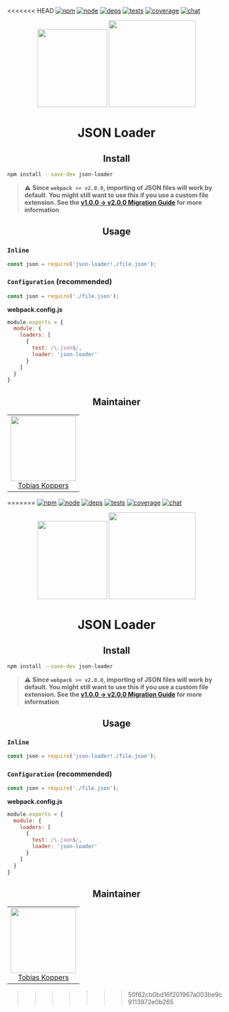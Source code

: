 <<<<<<< HEAD
[![npm][npm]][npm-url]
[![node][node]][node-url]
[![deps][deps]][deps-url]
[![tests][tests]][tests-url]
[![coverage][cover]][cover-url]
[![chat][chat]][chat-url]

<div align="center">
  <img width="160" height="180"
    src="https://worldvectorlogo.com/logos/json.svg">
  <a href="https://github.com/webpack/webpack">
    <img width="200" height="200"
      src="https://webpack.js.org/assets/icon-square-big.svg">
  </a>
  <h1>JSON Loader</h1>
</div>

<h2 align="center">Install</h2>

```bash
npm install --save-dev json-loader
```

> ⚠️ **Since `webpack >= v2.0.0`, importing of JSON files will work by default. You might still want to use this if you use a custom file extension. See the [v1.0.0 -> v2.0.0 Migration Guide](https://webpack.js.org/guides/migrating/#json-loader-is-not-required-anymore) for more information**

<h2 align="center">Usage</h2>

### `Inline`

```js
const json = require('json-loader!./file.json');
```

### `Configuration` (recommended)

```js
const json = require('./file.json');
```

**webpack.config.js**
```js
module.exports = {
  module: {
    loaders: [
      {
        test: /\.json$/,
        loader: 'json-loader'
      }
    ]
  }
}
```

<h2 align="center">Maintainer</h2>

<table>
  <tbody>
    <tr>
      <td align="center">
        <img width="150" height="150" src="https://avatars.githubusercontent.com/sokra?v=3">
        </br>
        <a href="https://github.com/sokra">Tobias Koppers</a>
      </td>
    </tr>
  </tbody>
</table>


[npm]: https://img.shields.io/npm/v/json-loader.svg
[npm-url]: https://npmjs.com/package/json-loader

[node]: https://img.shields.io/node/v/json-loader.svg
[node-url]: https://nodejs.org

[deps]: https://david-dm.org/webpack/json-loader.svg
[deps-url]: https://david-dm.org/webpack/json-loader

[tests]: http://img.shields.io/travis/webpack/json-loader.svg
[tests-url]: https://travis-ci.org/webpack/json-loader

[cover]: https://coveralls.io/repos/github/webpack/json-loader/badge.svg
[cover-url]: https://coveralls.io/github/webpack/json-loader

[chat]: https://badges.gitter.im/webpack/webpack.svg
[chat-url]: https://gitter.im/webpack/webpack
=======
[![npm][npm]][npm-url]
[![node][node]][node-url]
[![deps][deps]][deps-url]
[![tests][tests]][tests-url]
[![coverage][cover]][cover-url]
[![chat][chat]][chat-url]

<div align="center">
  <img width="160" height="180"
    src="https://worldvectorlogo.com/logos/json.svg">
  <a href="https://github.com/webpack/webpack">
    <img width="200" height="200"
      src="https://webpack.js.org/assets/icon-square-big.svg">
  </a>
  <h1>JSON Loader</h1>
</div>

<h2 align="center">Install</h2>

```bash
npm install --save-dev json-loader
```

> ⚠️ **Since `webpack >= v2.0.0`, importing of JSON files will work by default. You might still want to use this if you use a custom file extension. See the [v1.0.0 -> v2.0.0 Migration Guide](https://webpack.js.org/guides/migrating/#json-loader-is-not-required-anymore) for more information**

<h2 align="center">Usage</h2>

### `Inline`

```js
const json = require('json-loader!./file.json');
```

### `Configuration` (recommended)

```js
const json = require('./file.json');
```

**webpack.config.js**
```js
module.exports = {
  module: {
    loaders: [
      {
        test: /\.json$/,
        loader: 'json-loader'
      }
    ]
  }
}
```

<h2 align="center">Maintainer</h2>

<table>
  <tbody>
    <tr>
      <td align="center">
        <img width="150" height="150" src="https://avatars.githubusercontent.com/sokra?v=3">
        </br>
        <a href="https://github.com/sokra">Tobias Koppers</a>
      </td>
    </tr>
  </tbody>
</table>


[npm]: https://img.shields.io/npm/v/json-loader.svg
[npm-url]: https://npmjs.com/package/json-loader

[node]: https://img.shields.io/node/v/json-loader.svg
[node-url]: https://nodejs.org

[deps]: https://david-dm.org/webpack/json-loader.svg
[deps-url]: https://david-dm.org/webpack/json-loader

[tests]: http://img.shields.io/travis/webpack/json-loader.svg
[tests-url]: https://travis-ci.org/webpack/json-loader

[cover]: https://coveralls.io/repos/github/webpack/json-loader/badge.svg
[cover-url]: https://coveralls.io/github/webpack/json-loader

[chat]: https://badges.gitter.im/webpack/webpack.svg
[chat-url]: https://gitter.im/webpack/webpack
>>>>>>> 50f62cb0bd16f201967a003be9c9113972e0b265
